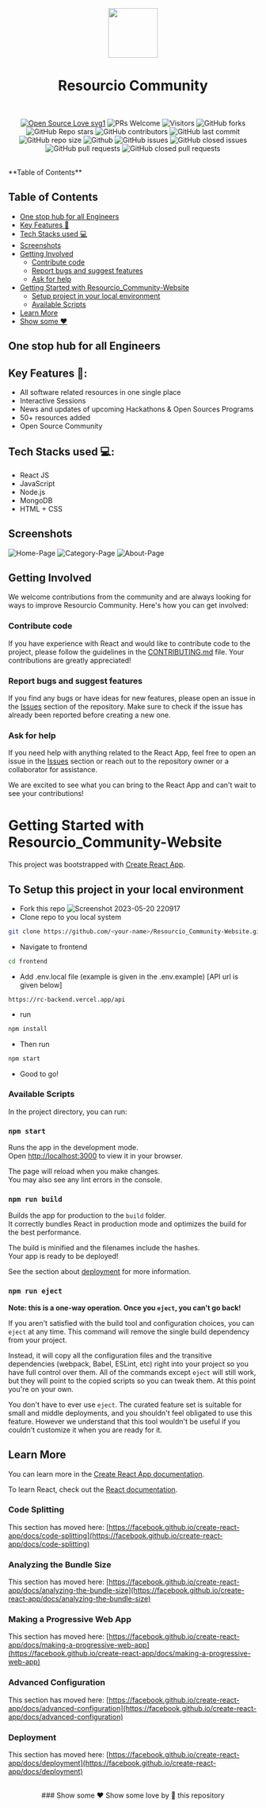 <div align="center">
 <kbd><img src="frontend/src/Images/LOGO.png" width="100" height="100"/></kbd>
</div>
<h1 align="center"> Resourcio Community </h1>
<br>



 <div align="center">
 <p>

[![Open Source Love svg1](https://badges.frapsoft.com/os/v1/open-source.svg?v=103)](https://github.com/ellerbrock/open-source-badges/)
![PRs Welcome](https://img.shields.io/badge/PRs-welcome-brightgreen.svg?style=flat)
![Visitors](https://api.visitorbadge.io/api/visitors?path=Resourcio-Community/Resourcio_Community-Website&countColor=%23263759&style=flat)
![GitHub forks](https://img.shields.io/github/forks/Resourcio-Community/Resourcio_Community-Website)
![GitHub Repo stars](https://img.shields.io/github/stars/Resourcio-Community/Resourcio_Community-Website)
![GitHub contributors](https://img.shields.io/github/contributors/Resourcio-Community/Resourcio_Community-Website)
![GitHub last commit](https://img.shields.io/github/last-commit/Resourcio-Community/Resourcio_Community-Website)
![GitHub repo size](https://img.shields.io/github/repo-size/Resourcio-Community/Resourcio_Community-Website)
![Github](https://img.shields.io/github/license/Resourcio-Community/Resourcio_Community-Website)
![GitHub issues](https://img.shields.io/github/issues/Resourcio-Community/Resourcio_Community-Website)
![GitHub closed issues](https://img.shields.io/github/issues-closed-raw/Resourcio-Community/Resourcio_Community-Website)
![GitHub pull requests](https://img.shields.io/github/issues-pr/Resourcio-Community/Resourcio_Community-Website)
![GitHub closed pull requests](https://img.shields.io/github/issues-pr-closed/Resourcio-Community/Resourcio_Community-Website)
 </p>
 </div>
 <br>
**Table of Contents**
<!-- TOC -->

## Table of Contents
- [One stop hub for all Engineers](#one-stop-hub-for-all-engineers)
- [Key Features 📌](#key-features-)
- [Tech Stacks used 💻](#tech-stacks-used-)
- [Screenshots](#screenshots)
- [Getting Involved](#getting-involved)
  - [Contribute code](#contribute-code)
  - [Report bugs and suggest features](#report-bugs-and-suggest-features)
  - [Ask for help](#ask-for-help)
- [Getting Started with Resourcio_Community-Website](#getting-started-with-resourcio_community-website)
  - [Setup project in your local environment](#setup-project-in-your-local-environment)
  - [Available Scripts](#available-scripts)
- [Learn More](#learn-more)
- [Show some ❤️](#show-some-)


<!-- /TOC -->


## One stop hub for all Engineers

## Key Features 📌:
- All software related resources in one single place
- Interactive Sessions
- News and updates of upcoming Hackathons & Open Sources Programs
- 50+ resources added
- Open Source Community

## Tech Stacks used 💻:
- React JS
- JavaScript
- Node.js
- MongoDB
- HTML + CSS

## Screenshots

![Home-Page](https://github.com/Resourcio-Community/Resourcio_Community-Website/assets/100519291/d5cd42ca-a93e-4e55-8df9-7a3a819ac609)
![Category-Page](https://github.com/Resourcio-Community/Resourcio_Community-Website/assets/100519291/de041a8e-384b-4e6d-9464-dd6192eec2f0)
![About-Page](https://github.com/Resourcio-Community/Resourcio_Community-Website/assets/100519291/66727891-944a-4561-aaf2-d7d2df961cbb)

<h2>Getting Involved</h2>
<p>We welcome contributions from the community and are always looking for ways to improve Resourcio Community. Here's how you can get involved:</p>
<h3>Contribute code</h3>
<p>If you have experience with React and would like to contribute code to the project, please follow the guidelines in the <a href="https://github.com/Resourcio-Community/Resourcio_Community-Website/blob/GSSOC23/CONTRIBUTING.md">CONTRIBUTING.md</a> file. Your contributions are greatly appreciated!</p>
<h3>Report bugs and suggest features</h3>
<p>If you find any bugs or have ideas for new features, please open an issue in the <a href="https://github.com/Resourcio-Community/Resourcio_Community-Website/issues">Issues</a> section of the repository. Make sure to check if the issue has already been reported before creating a new one.</p>
<h3>Ask for help</h3>
<p>If you need help with anything related to the React App, feel free to open an issue in the <a href="https://github.com/Resourcio-Community/Resourcio_Community-Website/issues">Issues</a> section or reach out to the repository owner or a collaborator for assistance.</p>
<p>We are excited to see what you can bring to the React App and can't wait to see your contributions!</p>

# Getting Started with Resourcio_Community-Website

This project was bootstrapped with [Create React App](https://github.com/facebook/create-react-app).

## To Setup this project in your local environment
- Fork this repo
![Screenshot 2023-05-20 220917](https://github.com/Resourcio-Community/Resourcio_Community-Website/assets/100519291/29425df2-d67a-4d24-9be3-b9a073a4ef35)
- Clone repo to you local system 
``` bash
git clone https://github.com/<your-name>/Resourcio_Community-Website.git
```
- Navigate to frontend
``` bash
cd frontend
```
- Add .env.local file (example is given in the .env.example) [API url is given below]
```
https://rc-backend.vercel.app/api
```
- run  
```bash
npm install
```
- Then run  
```bash 
npm start
```
- Good to go!

### Available Scripts

In the project directory, you can run:

### `npm start`

Runs the app in the development mode.\
Open [http://localhost:3000](http://localhost:3000) to view it in your browser.

The page will reload when you make changes.\
You may also see any lint errors in the console.

### `npm run build`

Builds the app for production to the `build` folder.\
It correctly bundles React in production mode and optimizes the build for the best performance.

The build is minified and the filenames include the hashes.\
Your app is ready to be deployed!

See the section about [deployment](https://facebook.github.io/create-react-app/docs/deployment) for more information.

### `npm run eject`

**Note: this is a one-way operation. Once you `eject`, you can't go back!**

If you aren't satisfied with the build tool and configuration choices, you can `eject` at any time. This command will remove the single build dependency from your project.

Instead, it will copy all the configuration files and the transitive dependencies (webpack, Babel, ESLint, etc) right into your project so you have full control over them. All of the commands except `eject` will still work, but they will point to the copied scripts so you can tweak them. At this point you're on your own.

You don't have to ever use `eject`. The curated feature set is suitable for small and middle deployments, and you shouldn't feel obligated to use this feature. However we understand that this tool wouldn't be useful if you couldn't customize it when you are ready for it.

## Learn More

You can learn more in the [Create React App documentation](https://facebook.github.io/create-react-app/docs/getting-started).

To learn React, check out the [React documentation](https://reactjs.org/).

### Code Splitting

This section has moved here: [https://facebook.github.io/create-react-app/docs/code-splitting](https://facebook.github.io/create-react-app/docs/code-splitting)

### Analyzing the Bundle Size

This section has moved here: [https://facebook.github.io/create-react-app/docs/analyzing-the-bundle-size](https://facebook.github.io/create-react-app/docs/analyzing-the-bundle-size)

### Making a Progressive Web App

This section has moved here: [https://facebook.github.io/create-react-app/docs/making-a-progressive-web-app](https://facebook.github.io/create-react-app/docs/making-a-progressive-web-app)

### Advanced Configuration

This section has moved here: [https://facebook.github.io/create-react-app/docs/advanced-configuration](https://facebook.github.io/create-react-app/docs/advanced-configuration)

### Deployment

This section has moved here: [https://facebook.github.io/create-react-app/docs/deployment](https://facebook.github.io/create-react-app/docs/deployment)



<br>
<div align="center">
### Show some ❤️
 Show some love by 🌟 this repository 
</div>

